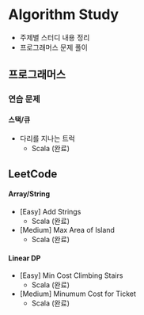 # Algorithm Study

- 주제별 스터디 내용 정리
- 프로그래머스 문제 풀이

## 프로그래머스

### 연습 문제

#### 스택/큐

- 다리를 지나는 트럭
  - Scala (완료)

## LeetCode

#### Array/String

- [Easy] Add Strings
  - Scala (완료)
- [Medium] Max Area of Island
  - Scala (완료)

#### Linear DP

- [Easy] Min Cost Climbing Stairs
  - Scala (완료)
- [Medium] Minumum Cost for Ticket
  - Scala (완료)
